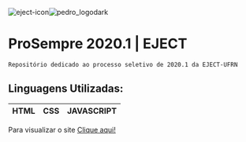 ![eject-icon](https://user-images.githubusercontent.com/51061735/74586434-17d25280-4fc6-11ea-80eb-3c0cde9304bb.png)![pedro_logodark](https://user-images.githubusercontent.com/51061735/74586427-f96c5700-4fc5-11ea-89f9-110a447898e5.png)
# ProSempre 2020.1 | EJECT
```
Repositório dedicado ao processo seletivo de 2020.1 da EJECT-UFRN
```
## Linguagens Utilizadas:
|HTML|CSS|JAVASCRIPT|
|----|---|----------|

Para visualizar o site [Clique aqui!](https://pedroflp.github.io/EJECT2020/)
